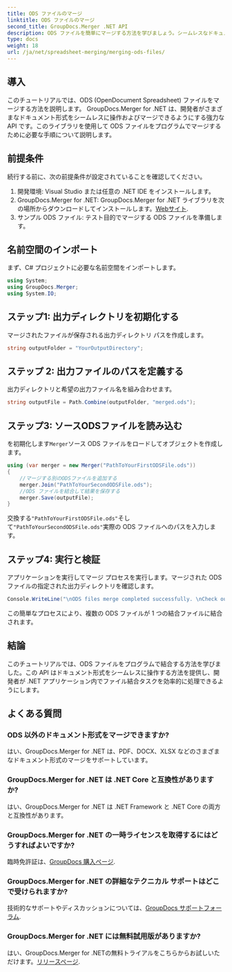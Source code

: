```yaml
---
title: ODS ファイルのマージ
linktitle: ODS ファイルのマージ
second_title: GroupDocs.Merger .NET API
description: ODS ファイルを簡単にマージする方法を学びましょう。シームレスなドキュメント操作については、ステップバイステップのガイドに従ってください。
type: docs
weight: 18
url: /ja/net/spreadsheet-merging/merging-ods-files/
---
```

## 導入
このチュートリアルでは、ODS (OpenDocument Spreadsheet) ファイルをマージする方法を説明します。 GroupDocs.Merger for .NET は、開発者がさまざまなドキュメント形式をシームレスに操作およびマージできるようにする強力な API です。このライブラリを使用して ODS ファイルをプログラムでマージするために必要な手順について説明します。
## 前提条件
続行する前に、次の前提条件が設定されていることを確認してください。
1. 開発環境: Visual Studio または任意の .NET IDE をインストールします。
2.  GroupDocs.Merger for .NET: GroupDocs.Merger for .NET ライブラリを次の場所からダウンロードしてインストールします。[Webサイト](https://releases.groupdocs.com/merger/net/).
3. サンプル ODS ファイル: テスト目的でマージする ODS ファイルを準備します。

## 名前空間のインポート
まず、C# プロジェクトに必要な名前空間をインポートします。
```csharp
using System; 
using GroupDocs.Merger;
using System.IO;
```
## ステップ1: 出力ディレクトリを初期化する
マージされたファイルが保存される出力ディレクトリ パスを作成します。
```csharp
string outputFolder = "YourOutputDirectory";
```
## ステップ 2: 出力ファイルのパスを定義する
出力ディレクトリと希望の出力ファイル名を組み合わせます。
```csharp
string outputFile = Path.Combine(outputFolder, "merged.ods");
```
## ステップ3: ソースODSファイルを読み込む
を初期化します`Merger`ソース ODS ファイルをロードしてオブジェクトを作成します。
```csharp
using (var merger = new Merger("PathToYourFirstODSFile.ods"))
{
    //マージする別のODSファイルを追加する
    merger.Join("PathToYourSecondODSFile.ods");
    //ODS ファイルを結合して結果を保存する
    merger.Save(outputFile);
}
```
交換する`"PathToYourFirstODSFile.ods"`そして`"PathToYourSecondODSFile.ods"`実際の ODS ファイルへのパスを入力します。
## ステップ4: 実行と検証
アプリケーションを実行してマージ プロセスを実行します。マージされた ODS ファイルの指定された出力ディレクトリを確認します。
```csharp
Console.WriteLine("\nODS files merge completed successfully. \nCheck output in {0}", outputFolder);
```
この簡単なプロセスにより、複数の ODS ファイルが 1 つの結合ファイルに結合されます。

## 結論
このチュートリアルでは、ODS ファイルをプログラムで結合する方法を学びました。この API はドキュメント形式をシームレスに操作する方法を提供し、開発者が .NET アプリケーション内でファイル結合タスクを効率的に処理できるようにします。

## よくある質問
### ODS 以外のドキュメント形式をマージできますか?
はい、GroupDocs.Merger for .NET は、PDF、DOCX、XLSX などのさまざまなドキュメント形式のマージをサポートしています。
### GroupDocs.Merger for .NET は .NET Core と互換性がありますか?
はい、GroupDocs.Merger for .NET は .NET Framework と .NET Core の両方と互換性があります。
### GroupDocs.Merger for .NET の一時ライセンスを取得するにはどうすればよいですか?
臨時免許証は、[GroupDocs 購入ページ](https://purchase.groupdocs.com/temporary-license/).
### GroupDocs.Merger for .NET の詳細なテクニカル サポートはどこで受けられますか?
技術的なサポートやディスカッションについては、[GroupDocs サポートフォーラム](https://forum.groupdocs.com/c/merger/32).
### GroupDocs.Merger for .NET には無料試用版がありますか?
はい、GroupDocs.Merger for .NETの無料トライアルをこちらからお試しいただけます。[リリースページ](https://releases.groupdocs.com/).